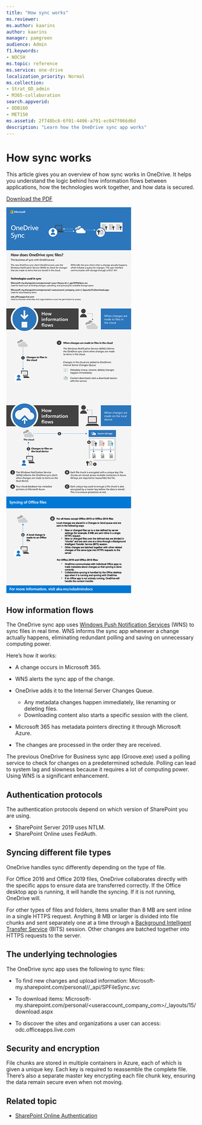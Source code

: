 ```yaml
---
title: "How sync works"
ms.reviewer: 
ms.author: kaarins
author: kaarins
manager: pamgreen
audience: Admin
f1.keywords:
- NOCSH
ms.topic: reference
ms.service: one-drive
localization_priority: Normal
ms.collection: 
- Strat_OD_admin
- M365-collaboration
search.appverid:
- ODB160
- MET150
ms.assetid: 2f748bc6-6f01-4406-a791-ec047f066d6d
description: "Learn how the OneDrive sync app works"
---
```


# How sync works

This article gives you an overview of how sync works in OneDrive. It helps you understand the logic behind how information flows between applications, how the technologies work together, and how data is secured.

[Download the PDF](https://go.microsoft.com/fwlink/p/?LinkId=829044)

![Illustration of the sync process](media/sync-process-infographic.png)
  
## How information flows

The OneDrive sync app uses [Windows Push Notification Services](/windows/uwp/design/shell/tiles-and-notifications/windows-push-notification-services--wns--overview) (WNS) to sync files in real time. WNS informs the sync app whenever a change actually happens, eliminating redundant polling and saving on unnecessary computing power.

Here’s how it works:

- A change occurs in Microsoft 365.

- WNS alerts the sync app of the change.

- OneDrive adds it to the Internal Server Changes Queue.
    - Any metadata changes happen immediately, like renaming or deleting files.
    - Downloading content also starts a specific session with the client.

- Microsoft 365 has metadata pointers directing it through Microsoft Azure.

- The changes are processed in the order they are received.

The previous OneDrive for Business sync app (Groove.exe) used a polling service to check for changes on a predetermined schedule. Polling can lead to system lag and slowness because it requires a lot of computing power. Using WNS is a significant enhancement.
  

## Authentication protocols

The authentication protocols depend on which version of SharePoint you are using.

 - SharePoint Server 2019 uses NTLM.
 - SharePoint Online uses FedAuth.

## Syncing different file types

OneDrive handles sync differently depending on the type of file.

For Office 2016 and Office 2019 files, OneDrive collaborates directly with the specific apps to ensure data are transferred correctly. If the Office desktop app is running, it will handle the syncing. If it is not running, OneDrive will.

For other types of files and folders, items smaller than 8 MB are sent inline in a single HTTPS request. Anything 8 MB or larger is divided into file chunks and sent separately one at a time through a [Background Intelligent Transfer Service](/windows/desktop/Bits/background-intelligent-transfer-service-portal) (BITS) session. Other changes are batched together into HTTPS requests to the server.
  
## The underlying technologies

The OneDrive sync app uses the following to sync files:

- To find new changes and upload information: Microsoft-my.sharepoint.com/personal/<your library id>/_api/SPFileSync.svc

- To download items: Microsoft-my.sharepoint.com/personal/<useraccount_company_com>/_layouts/15/download.aspx

- To discover the sites and organizations a user can access: odc.officeapps.live.com
  
## Security and encryption

File chunks are stored in multiple containers in Azure, each of which is given a unique key. Each key is required to reassemble the complete file. There’s also a separate master key encrypting each file chunk key, ensuring the data remain secure even when not moving.

## Related topic

- [SharePoint Online Authentication](https://docs.microsoft.com/sharepoint/authentication)

